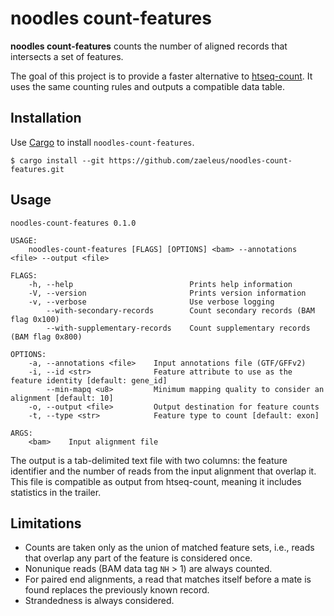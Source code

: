 # noodles count-features

**noodles count-features** counts the number of aligned records that intersects
a set of features.

The goal of this project is to provide a faster alternative to [htseq-count].
It uses the same counting rules and outputs a compatible data table.

[htseq-count]: https://htseq.readthedocs.io/en/master/count.html

## Installation

Use [Cargo] to install `noodles-count-features`.

```
$ cargo install --git https://github.com/zaeleus/noodles-count-features.git
```

[Cargo]: https://doc.rust-lang.org/cargo/getting-started/installation.html

## Usage

```
noodles-count-features 0.1.0

USAGE:
    noodles-count-features [FLAGS] [OPTIONS] <bam> --annotations <file> --output <file>

FLAGS:
    -h, --help                          Prints help information
    -V, --version                       Prints version information
    -v, --verbose                       Use verbose logging
        --with-secondary-records        Count secondary records (BAM flag 0x100)
        --with-supplementary-records    Count supplementary records (BAM flag 0x800)

OPTIONS:
    -a, --annotations <file>    Input annotations file (GTF/GFFv2)
    -i, --id <str>              Feature attribute to use as the feature identity [default: gene_id]
        --min-mapq <u8>         Minimum mapping quality to consider an alignment [default: 10]
    -o, --output <file>         Output destination for feature counts
    -t, --type <str>            Feature type to count [default: exon]

ARGS:
    <bam>    Input alignment file
```

The output is a tab-delimited text file with two columns: the feature
identifier and the number of reads from the input alignment that overlap it.
This file is compatible as output from htseq-count, meaning it includes
statistics in the trailer.

## Limitations

  * Counts are taken only as the union of matched feature sets, i.e., reads that
    overlap any part of the feature is considered once.
  * Nonunique reads (BAM data tag `NH` > 1) are always counted.
  * For paired end alignments, a read that matches itself before a mate is
    found replaces the previously known record.
  * Strandedness is always considered.

